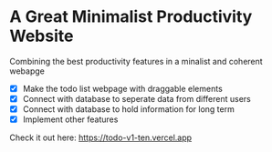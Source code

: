 # A Great Minimalist Productivity Website

Combining the best productivity features in a minalist and coherent webapge

- [x] Make the todo list webpage with draggable elements
- [x] Connect with database to seperate data from different users
- [x] Connect with database to hold information for long term
- [x] Implement other features

Check it out here: https://todo-v1-ten.vercel.app

